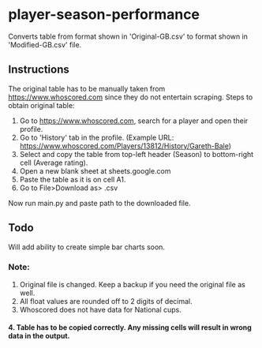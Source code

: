 # player-season-performance

Converts table from format shown in 'Original-GB.csv' to format shown in 'Modified-GB.csv' file.

## Instructions
The original table has to be manually taken from https://www.whoscored.com since they do not entertain scraping.
Steps to obtain original table:
1. Go to https://www.whoscored.com, search for a player and open their profile.
2. Go to 'History' tab in the profile. (Example URL: https://www.whoscored.com/Players/13812/History/Gareth-Bale)
3. Select and copy the table from top-left header (Season) to bottom-right cell (Average rating).
4. Open a new blank sheet at sheets.google.com
5. Paste the table as it is on cell A1.
6. Go to File>Download as> .csv

Now run main.py and paste path to the downloaded file.

## Todo
Will add ability to create simple bar charts soon.

### Note:
1. Original file is changed. Keep a backup if you need the original file as well.
2. All float values are rounded off to 2 digits of decimal.
3. Whoscored does not have data for National cups.
#### 4. Table has to be copied correctly. Any missing cells will result in wrong data in the output. 
